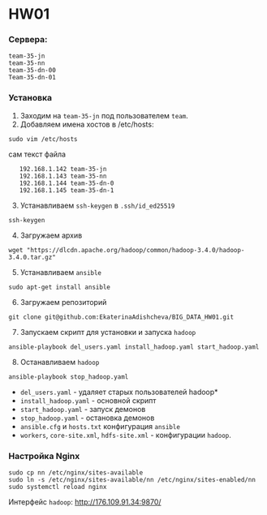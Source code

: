 # HW01
### Сервера:
```
team-35-jn
team-35-nn
team-35-dn-00
Team-35-dn-01
```

### Установка
1. Заходим на ```team-35-jn``` под пользователем ```team```.
2. Добавляем имена хостов в /etc/hosts:
```
sudo vim /etc/hosts
```

сам текст файла
```
   192.168.1.142 team-35-jn
   192.168.1.143 team-35-nn
   192.168.1.144 team-35-dn-0
   192.168.1.145 team-35-dn-1
```

3. Устанавливаем ```ssh-keygen``` в ```.ssh/id_ed25519```
```
ssh-keygen
```

4. Загружаем архив
```
wget "https://dlcdn.apache.org/hadoop/common/hadoop-3.4.0/hadoop-3.4.0.tar.gz" 
```
5. Устанавливаем ```ansible```
```
sudo apt-get install ansible
```
6. Загружаем репозиторий
```
git clone git@github.com:EkaterinaAdishcheva/BIG_DATA_HW01.git
```            
7. Запускаем скрипт для установки и запуска ```hadoop```
```
ansible-playbook del_users.yaml install_hadoop.yaml start_hadoop.yaml
```
8. Останавливаем ```hadoop```
```
ansible-playbook stop_hadoop.yaml
```

   
* ```del_users.yaml``` - удаляет старых пользователей hadoop*
* ```install_hadoop.yaml``` - основной скрипт 
* ```start_hadoop.yaml``` - запуск демонов 
* ```stop_hadoop.yaml``` - остановка демонов
* ```ansible.cfg``` и ```hosts.txt``` конфигурация ```ansible```
* ```workers```, ```core-site.xml```, ```hdfs-site.xml``` - конфигурации ```hadoop```.


### Настройка Nginx
```
sudo cp nn /etc/nginx/sites-available
sudo ln -s /etc/nginx/sites-available/nn /etc/nginx/sites-enabled/nn
sudo systemctl reload nginx
```
Интерфейс ```hadoop```: http://176.109.91.34:9870/

